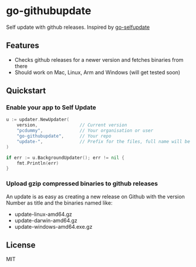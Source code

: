 go-githubupdate
===============

Self update with github releases. Inspired by [go-selfupdate](https://github.com/sanbornm/go-selfupdate)

## Features

* Checks github releases for a newer version and fetches binaries from there
* Should work on Mac, Linux, Arm and Windows (will get tested soon)

## Quickstart

### Enable your app to Self Update

```go
u := updater.NewUpdater(
    version,                // Current version
    "pcdummy",              // Your organisation or user
    "go-githubupdate",      // Your repo
    "update-",              // Prefix for the files, full name will be eg: update-linux-amd64.gz, update-windows-amd64.exe.gz
)

if err := u.BackgroundUpdater(); err != nil {
    fmt.Println(err)
}
```

### Upload gzip compressed binaries to github releases

An update is as easy as creating a new release on Github with the version Number as title
and the binaries named like:

- update-linux-amd64.gz
- update-darwin-amd64.gz
- update-windows-amd64.exe.gz


## License

MIT